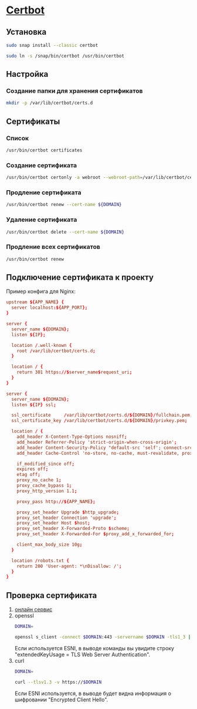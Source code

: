 # [Certbot](https://certbot.eff.org/)

## Установка

```bash
sudo snap install --classic certbot
```

```bash
sudo ln -s /snap/bin/certbot /usr/bin/certbot
```

## Настройка

### Создание папки для хранения сертификатов

```bash
mkdir -p /var/lib/certbot/certs.d
```

## Сертификаты

### Список

```bash
/usr/bin/certbot certificates
```

### Создание сертификата

```bash
/usr/bin/certbot certonly -a webroot --webroot-path=/var/lib/certbot/certs.d -d ${DOMAIN}
```

### Продление сертификата

```bash
/usr/bin/certbot renew --cert-name ${DOMAIN}
```

### Удаление сертификата

```bash
/usr/bin/certbot delete --cert-name ${DOMAIN}
```

### Продление всех сертификатов

```bash
/usr/bin/certbot renew
```

## Подключение сертификата к проекту

Пример конфига для Nginx:

```conf
upstream ${APP_NAME} {
  server localhost:${APP_PORT};
}

server {
  server_name ${DOMAIN};
  listen ${IP};

  location /.well-known {
    root /var/lib/certbot/certs.d;
  }

  location / {
    return 301 https://$server_name$request_uri;
  }
}

server {
  server_name ${DOMAIN};    
  listen ${IP} ssl;

  ssl_certificate     /var/lib/certbot/certs.d/${DOMAIN}/fullchain.pem;
  ssl_certificate_key /var/lib/certbot/certs.d/${DOMAIN}/privkey.pem;

  location / {
    add_header X-Content-Type-Options nosniff;
    add_header Referrer-Policy 'strict-origin-when-cross-origin';
    add_header Content-Security-Policy "default-src 'self'; connect-src * 'self'; frame-src * 'self'; font-src * blob: data:; img-src * blob: data:; media-src * blob: data:; script-src * 'unsafe-inline' 'unsafe-eval'; worker-src * data: blob:; style-src * 'unsafe-inline'; base-uri 'self'; form-action 'self';";
    add_header Cache-Control 'no-store, no-cache, must-revalidate, proxy-revalidate, max-age=0';

    if_modified_since off;
    expires off;
    etag off;
    proxy_no_cache 1;
    proxy_cache_bypass 1;
    proxy_http_version 1.1;

    proxy_pass http://${APP_NAME};

    proxy_set_header Upgrade $http_upgrade;
    proxy_set_header Connection 'upgrade';
    proxy_set_header Host $host;
    proxy_set_header X-Forwarded-Proto $scheme;
    proxy_set_header X-Forwarded-For $proxy_add_x_forwarded_for;

    client_max_body_size 10g;
  }

  location /robots.txt {
    return 200 'User-agent: *\nDisallow: /';
  }
}
```

## Проверка сертификата

1. [онлайн сервис](https://www.ssllabs.com/ssltest/analyze.html)
2. openssl
   ```bash
   DOMAIN=

   openssl s_client -connect $DOMAIN:443 -servername $DOMAIN -tls1_3 | openssl x509 -noout -text
   ```
   Если используется ESNI, в выводе команды вы увидите строку "extendedKeyUsage = TLS Web Server Authentication".
3. curl
   ```bash
   DOMAIN=

   curl --tlsv1.3 -v https://$DOMAIN
   ```
   Если ESNI используется, в выводе будет видна информация о шифровании "Encrypted Client Hello".
